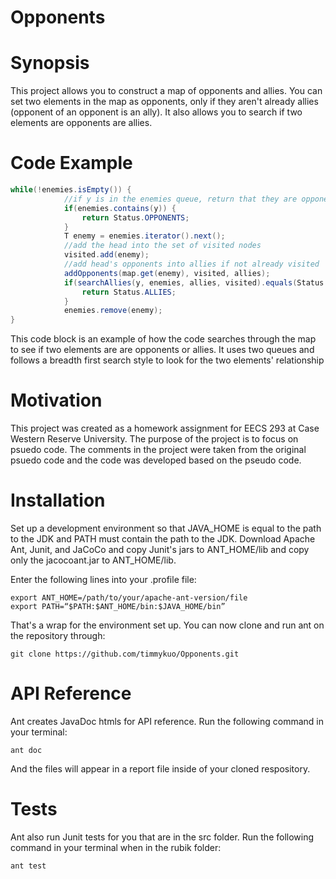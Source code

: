 # Opponents

# Synopsis 
This project allows you to construct a map of opponents and allies.  You can set two elements in the map as opponents, only if they aren't already allies (opponent of an opponent is an ally).  It also allows you to search if two elements are opponents are allies. 

# Code Example
```java
while(!enemies.isEmpty()) {
			//if y is in the enemies queue, return that they are opponents
			if(enemies.contains(y)) {
				return Status.OPPONENTS;
			}
			T enemy = enemies.iterator().next();
			//add the head into the set of visited nodes
			visited.add(enemy);
			//add head's opponents into allies if not already visited
			addOpponents(map.get(enemy), visited, allies);
			if(searchAllies(y, enemies, allies, visited).equals(Status.ALLIES)) {
				return Status.ALLIES;
			}
			enemies.remove(enemy);
}
```
   This code block is an example of how the code searches through the map to see if two elements are are opponents or allies.  It uses two queues and follows a breadth first search style to look for the two elements' relationship
   
# Motivation
   This project was created as a homework assignment for EECS 293 at Case Western Reserve University.  The purpose of the project is to
   focus on psuedo code.  The comments in the project were taken from the original psuedo code and the code was developed based on the pseudo code.
   
# Installation
   Set up a development environment so that JAVA_HOME is equal to the path to the JDK and PATH must contain the path to the JDK. 
   Download Apache Ant, Junit, and JaCoCo and copy Junit's jars to ANT_HOME/lib and copy only the jacocoant.jar to ANT_HOME/lib.
   
   Enter the following lines into your .profile file:
   ```
   export ANT_HOME=/path/to/your/apache-ant-version/file
   export PATH=“$PATH:$ANT_HOME/bin:$JAVA_HOME/bin”
   ```
   
   That's a wrap for the environment set up.  You can now clone and run ant on the repository through:
   ```
   git clone https://github.com/timmykuo/Opponents.git
   ```
# API Reference
   Ant creates JavaDoc htmls for API reference.  Run the following command in your terminal:
   ```
   ant doc
   ```
   And the files will appear in a report file inside of your cloned respository.
   
# Tests
   Ant also run Junit tests for you that are in the src folder. Run the following command in your terminal when in the rubik folder: 
   ```
   ant test
   ```
